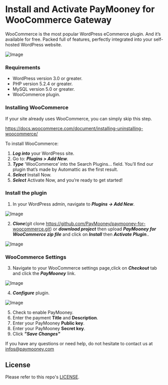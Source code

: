 # Install and Activate PayMooney for WooCommerce Gateway
WooCommerce is the most popular WordPress eCommerce plugin. And it’s available for free. Packed full of features, perfectly integrated into your self-hosted WordPress website.

![Image](https://paymooney.com/images/woocommerce-img.png)

### Requirements

* WordPress version 3.0 or greater.
* PHP version 5.2.4 or greater.
* MySQL version 5.0 or greater.
* WooCommerce plugin.

### Installing WooCommerce
If your site already uses WooCommerce, you can simply skip this step.

https://docs.woocommerce.com/document/installing-uninstalling-woocommerce/

To install WooCommerce:

1. ***Log into*** your WordPress site.
2. Go to: ***Plugins > Add New***.
3. ***Type*** ‘WooCommerce’ into the Search Plugins… field. You’ll find our plugin that’s made by Automattic as the first result.
4. ***Select*** Install Now.
5. ***Select*** Activate Now, and you’re ready to get started!

### Install the plugin

1. In your WordPress admin, navigate to ***Plugins -> Add New***.

![Image](https://paymooney.com/images/step2.png)

2. ***Clone***(git clone https://github.com/PayMooney/paymooney-for-woocommerce.git) or ***download project*** then upload ***PayMooney for WooCommerce zip file*** and click on ***Install*** then ***Activate Plugin***..

![Image](https://paymooney.com/images/step3.PNG)

### WooCommerce Settings

3. Navigate to your WooCommerce settings page,click on ***Checkout*** tab and click the ***PayMooney*** link.

![Image](https://paymooney.com/images/step4.PNG)

4. ***Configure*** plugin.

![Image](https://paymooney.com/images/step5.PNG)

5. Check to enable PayMooney.
6. Enter the payment **Title** and **Description**.
7. Enter your PayMooney **Public key**.
8. Enter your PayMooney **Secret key**.
9. Click ***"Save Changes"***

If you have any questions or need help, do not hesitate to contact us at [infos@paymooney.com](https://paymooney.com)

## License

Please refer to this repo's [LICENSE](LICENSE).
